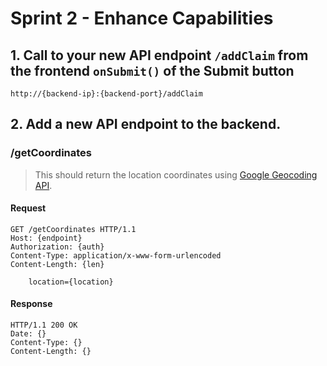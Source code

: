 # Sprint 2 - Enhance Capabilities
## 1. Call to your new API endpoint `/addClaim` from the frontend ```onSubmit()``` of the Submit button

```
http://{backend-ip}:{backend-port}/addClaim
```

## 2. Add a new API endpoint to the backend.

### /getCoordinates

> This should return the location coordinates using [Google Geocoding API](https://developers.google.com/maps/documentation/geocoding/overview#GeocodingResponses).

#### Request

```http
GET /getCoordinates HTTP/1.1
Host: {endpoint}
Authorization: {auth}
Content-Type: application/x-www-form-urlencoded
Content-Length: {len}

    location={location}
```

#### Response

```http
HTTP/1.1 200 OK
Date: {}
Content-Type: {}
Content-Length: {}
```